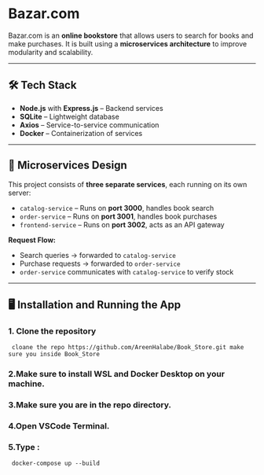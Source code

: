 # Bazar.com

Bazar.com is an **online bookstore** that allows users to search for books and make purchases. It is built using a **microservices architecture** to improve modularity and scalability.

---

## 🛠️ Tech Stack

- **Node.js** with **Express.js** – Backend services
- **SQLite** – Lightweight database
- **Axios** – Service-to-service communication
- **Docker** – Containerization of services

---

## 🧩 Microservices Design

This project consists of **three separate services**, each running on its own server:

- `catalog-service` – Runs on **port 3000**, handles book search
- `order-service` – Runs on **port 3001**, handles book purchases
- `frontend-service` – Runs on **port 3002**, acts as an API gateway

**Request Flow:**

- Search queries → forwarded to `catalog-service`
- Purchase requests → forwarded to `order-service`
- `order-service` communicates with `catalog-service` to verify stock

---

## 🖥️ Installation and Running the App

### 1. Clone the repository

` cloane the repo https://github.com/AreenHalabe/Book_Store.git
 make sure you inside Book_Store`

### 2.Make sure to install WSL and Docker Desktop on your machine.
### 3.Make sure you are in the repo directory.

### 4.Open VSCode Terminal.
### 5.Type :
` docker-compose up --build`
